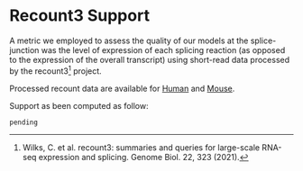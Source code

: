 # Recount3 Support
A metric we employed to assess the quality of our models at the splice-junction was the level of expression of each splicing reaction (as opposed to the expression of the overall transcript) using short-read data processed by the recount3[^38] project.

Processed recount data are available for [Human](https://zenodo.org/records/13946596/files/hg38_recoung3.gff3.gz?download=1) and [Mouse](https://zenodo.org/records/13946596/files/m38_recount3.bed.gz?download=1).

Support as been computed as follow:
```
pending
```

[^38]: Wilks, C. et al. recount3: summaries and queries for large-scale RNA-seq expression and splicing. Genome Biol. 22, 323 (2021).

